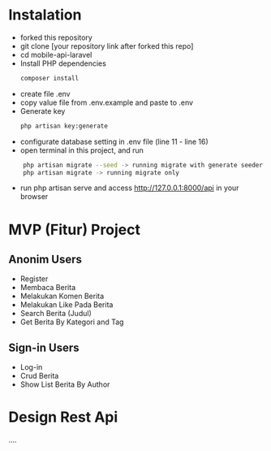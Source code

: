 # Instalation
- forked this repository
- git clone [your repository link after forked this repo]
- cd mobile-api-laravel
- Install PHP dependencies
    ```sh
    composer install
    ```
- create file .env
- copy value file from .env.example and paste to .env
- Generate key
    ```sh
    php artisan key:generate
    ```
- configurate database setting in .env file (line 11 - line 16)
- open terminal in this project, and run
```zsh
    php artisan migrate --seed -> running migrate with generate seeder
    php artisan migrate -> running migrate only
```
- run php artisan serve and access http://127.0.0.1:8000/api in your browser

# MVP (Fitur) Project
## Anonim Users
- Register
- Membaca Berita
- Melakukan Komen Berita
- Melakukan Like Pada Berita
- Search Berita (Judul)
- Get Berita By Kategori and Tag
## Sign-in Users
- Log-in
- Crud Berita
- Show List Berita By Author 

# Design Rest Api
....
